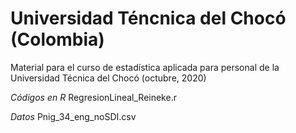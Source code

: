 # Universidad Téncnica del Chocó (Colombia)
Material para el curso de estadística aplicada para personal de la Universidad Técnica del Chocó (octubre, 2020)

*Códigos en R*
RegresionLineal_Reineke.r

*Datos*
Pnig_34_eng_noSDI.csv

